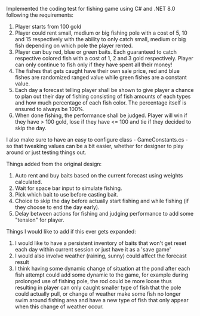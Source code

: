 Implemented the coding test for fishing game using C# and .NET 8.0 following the requirements:

1. Player starts from 100 gold
2. Player could rent small, medium or big fishing pole with a cost of 5, 10 and 15 respectively with the ability to only
   catch small, medium or big fish depending on which pole the player rented.
3. Player can buy red, blue or green baits. Each guaranteed to catch respective colored fish with a cost of 1, 2 and 3
   gold respectively. Player can only continue to fish only if they have spent all their money!
4. The fishes that gets caught have their own sale price, red and blue fishes are randomized ranged value while green
   fishes are a constant value.
5. Each day a forecast telling player shall be shown to give player a chance to plan out their day of fishing consisting
   of fish amounts of each types and how much percentage of each fish color. The percentage itself is ensured to always
   be 100%.
6. When done fishing, the performance shall be judged. Player will win if they have > 100 gold, lose if they have <= 100
   and tie if they decided to skip the day.

I also make sure to have an easy to configure class - GameConstants.cs - so that tweaking values can be a bit easier,
whether for designer to play around or just testing things out.

Things added from the original design:

1. Auto rent and buy baits based on the current forecast using weights calculated.
2. Wait for space bar input to simulate fishing.
3. Pick which bait to use before casting bait.
4. Choice to skip the day before actually start fishing and while fishing (if they choose to end the day early).
5. Delay between actions for fishing and judging performance to add some "tension" for player.

Things I would like to add if this ever gets expanded:

1. I would like to have a persistent inventory of baits that won't get reset each day within current session or just
   have it as a 'save game'
2. I would also involve weather (raining, sunny) could affect the forecast result
3. I think having some dynamic change of situation at the pond after each fish attempt could add some dynamic to the
   game, for example during prolonged use of fishing pole, the rod could be more loose thus resulting in player can only
   caught smaller type of fish that the pole could actually pull, or change of weather make some fish no longer swim
   around fishing area and have a new type of fish that only appear when this change of weather occur.